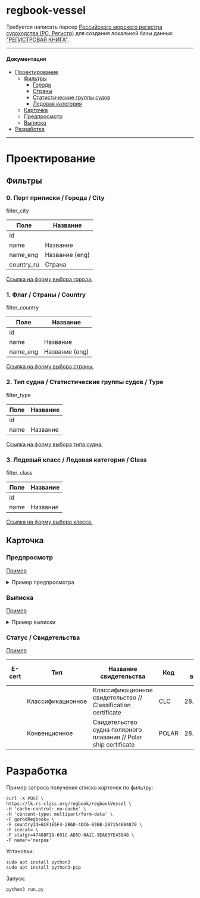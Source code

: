 # regbook-vessel

Требуется написать парсер [Российского морского регистра судоходства (РС, Регистр)](https://rs-class.org/ru/register/about/)
для создания локальной базы данных ["РЕГИСТРОВАЯ КНИГА"](https://lk.rs-class.org/regbook/regbookVessel).

---

#### Документация

- [Проектирование](#проектирование)
  - [Фильтры](#фильтры)
    - [Города](#порт-приписки--города--city)
    - [Страны](#флаг--страны--country)
    - [Статистические группы судов](#тип-судна--статистические-группы-судов--type)
    - [Ледовая категория](#ледовый-класс--ледовая-категория--class)
  - [Карточка](#карточка)
  - [Предпросмотр](#предпросмотр)
  - [Выписка](#выписка)
- [Разработка](#разработка)

---

# Проектирование

## Фильтры

### 0. Порт приписки / Города / City

filter_city

| Поле       | Название       |
|------------|----------------|
| id         |                |
| name       | Название       |
| name_eng   | Название (eng) |
| country_ru | Страна         |

[Ссылка на форму выбора города.](https://lk.rs-class.org/regbook/getDictionary2?d=gorodRegbook&f=formfield)

### 1. Флаг / Страны / Country

filter_country

| Поле       | Название       |
|------------|----------------|
| id         |                |
| name       | Название       |
| name_eng   | Название (eng) |

[Ссылка на форму выбора страны.](https://lk.rs-class.org/regbook/getDictionary2?d=countryId&f=formfield)

### 2. Тип судна / Статистические группы судов / Type

filter_type

| Поле       | Название       |
|------------|----------------|
| id         |                |
| name       | Название       |

[Ссылка на форму выбора типа судна.](https://lk.rs-class.org/regbook/getDictionary2?d=statgr&f=formfield)

### 3. Ледовый класс / Ледовая категория / Class

filter_class

| Поле       | Название       |
|------------|----------------|
| id         |                |
| name       | Название       |

[Ссылка на форму выбора класса.](https://lk.rs-class.org/regbook/getDictionary2?d=icecat&f=formfield)

## Карточка

### Предпросмотр

[Пример](https://lk.rs-class.org/regbook/vessel?fleet_id=994121)

<details>
<summary>Пример предпросмотра</summary>

| Характеристика                                        | Значение                               |
|-------------------------------------------------------|----------------------------------------|
| Название судна                                        | АКАДЕМИК БОРИС ПЕТРОВ                  |
| Регистровый номер                                     | 832628                                 |
| Номер ИМО                                             | 8211150                                |
| Бывшее название                                       |                                        |
| Позывной                                              | UDVX                                   |
| Порт приписки                                         | Калининград                            |
| Флаг                                                  | Россия                                 |
| Символ класса                                         | KM(*) L1 [1] AUT2 special purpose ship |
| Переоборудование/модернизация существенного характера |                                        |

</details>

### Выписка

[Пример](https://lk.rs-class.org/regbook/vessel?fleet_id=1017605&a=print)

<details>
<summary>Пример выписки</summary>

| Характеристика                                                                                  | Значение                                                                                                                                                   |
|-------------------------------------------------------------------------------------------------|------------------------------------------------------------------------------------------------------------------------------------------------------------|
| **Общие сведения**                                                                              |                                                                                                                                                            |
|                                                                                                 |                                                                                                                                                            |
| Название судна                                                                                  | HAMMURABI                                                                                                                                                  |
| Регистровый номер                                                                               | 051322                                                                                                                                                     |
| Номер ИМО                                                                                       | 9297357                                                                                                                                                    |
| Бывшее название                                                                                 |                                                                                                                                                            |
| Позывной                                                                                        | 3E5088                                                                                                                                                     |
| Порт приписки                                                                                   | Панама                                                                                                                                                     |
| Флаг                                                                                            | Панама                                                                                                                                                     |
| Символ класса                                                                                   | KM* Arc4 (hull at d >=8.31) [1] AUT1-ICS OMBO LI SI VCS IGS-IG COW CCO BWM(T) ERS oil tanker(ESP), TMS                                                     |
| Переоборудование/модернизация существенного характера                                           |                                                                                                                                                            |
|                                                                                                 |                                                                                                                                                            |
| **Тип судна**                                                                                   |                                                                                                                                                            |
|                                                                                                 |                                                                                                                                                            |
| Основной тип                                                                                    | Нефтеналивное                                                                                                                                              |
| **Сведения о постройке**                                                                        |                                                                                                                                                            |
|                                                                                                 |                                                                                                                                                            |
| Дата постройки                                                                                  | 09/02/2006                                                                                                                                                 |
| Страна постройки                                                                                | Корея                                                                                                                                                      |
| Строительный номер                                                                              | 1531                                                                                                                                                       |
| Дата значительной части                                                                         |                                                                                                                                                            |
| Значительная часть                                                                              |                                                                                                                                                            |
|                                                                                                 |                                                                                                                                                            |
| **Размеры и скорость**                                                                          |                                                                                                                                                            |
|                                                                                                 |                                                                                                                                                            |
| Валовая вместимость                                                                             | 63462 MK-1969                                                                                                                                              |
| Чистая вместимость                                                                              | 34210 MK-1969                                                                                                                                              |
| Дедвейт                                                                                         | 104999.000 т.                                                                                                                                              |
| Водоизмещение                                                                                   | 134501 т.                                                                                                                                                  |
| Длина наибольшая (теоретическая)                                                                | 251.51 м.                                                                                                                                                  |
| Длина габаритная                                                                                | 251.51 м.                                                                                                                                                  |
| Длина расчетная                                                                                 | 241.08 м.                                                                                                                                                  |
| Ширина габаритная                                                                               | 43.80 м.                                                                                                                                                   |
| Высота борта                                                                                    | 21.30 м.                                                                                                                                                   |
| Осадка                                                                                          | 15.00 м.                                                                                                                                                   |
| Скорость                                                                                        | 15.0                                                                                                                                                       |
|                                                                                                 |                                                                                                                                                            |
| **Механизмы**                                                                                   |                                                                                                                                                            |
|                                                                                                 |                                                                                                                                                            |
| Тип силовой установки                                                                           | Дизельная                                                                                                                                                  |
| Главные двигатели                                                                               | Год постройки ГД: 2006<br/>Страна постройки: Корея<br/>Фирма постройки ГД: MAN B&W DIESEL A/S<br/>Количество и мощность ГД: 1*15820<br/>Марка ГД: 7S60MC-C |
| Количество и мощность ГЭД                                                                       |                                                                                                                                                            |
| Количество и тип движителя                                                                      | 1 - Винт фиксированного шага цельнолитой                                                                                                                   |
| Количество лопастей                                                                             | 4                                                                                                                                                          |
| Количество и мощность генераторов                                                               | 3* 910                                                                                                                                                     |
| Главные котлы                                                                                   |                                                                                                                                                            |
|                                                                                                 |                                                                                                                                                            |
| **Холодильная установка и радио-навигационное оборудование**                                    |                                                                                                                                                            |
|                                                                                                 |                                                                                                                                                            |
| Холодильная установка                                                                           |                                                                                                                                                            |
| Рабочая температура                                                                             |                                                                                                                                                            |
| Хладагенты                                                                                      |                                                                                                                                                            |
| Радио-навигационное оборудование                                                                | Аппаратура автоматической идентификационной системы                                                                                                        |
| Аппаратура ОВЧ двусторонней радиотелефонной связи (ГМССБ)                                       |                                                                                                                                                            |
| Гирокомпас                                                                                      |                                                                                                                                                            |
| Лаг (устройство для измерения скорости и пройденного расстояния относительно воды)              |                                                                                                                                                            |
| Магнитный компас                                                                                |                                                                                                                                                            |
| Приемник службы НАВТЕКС                                                                         |                                                                                                                                                            |
| Приемник электронной системы определения местоположения (ЭСОМ)                                  |                                                                                                                                                            |
| Радиолокационная станция (не СОЛАС)                                                             |                                                                                                                                                            |
| Радиолокационная станция со средством автоматической радиолокационной прокладки (РЛС САРП)      |                                                                                                                                                            |
| Радиолокационная станция со средством автосопровождения (РЛС САС)                               |                                                                                                                                                            |
| Радиотелефонная станция ультравысоких частот (300-3000 Мгц)                                     |                                                                                                                                                            |
| Радиоустановка ОВЧ (ГМССБ)                                                                      |                                                                                                                                                            |
| Радиоустановка СЧ/ВЧ (ГМССБ)                                                                    |                                                                                                                                                            |
| Регистратор данных рейса                                                                        |                                                                                                                                                            |
| Система управления курсом судна (авторулевой)                                                   |                                                                                                                                                            |
| Спутниковый аварийный радиобуй системы КОСПАС-САРСАТ                                            |                                                                                                                                                            |
| Судовая земная станция признанной подвижной спутниковой службы (ГМССБ)                          |                                                                                                                                                            |
| Судовая система охранного оповещения                                                            |                                                                                                                                                            |
| Устройство указания местоположения для целей поиска и спасания: радиолокационный ответчик (РЛО) |                                                                                                                                                            |
| Электронная картографическая навигационно-информационная система (ЭКНИС)                        |                                                                                                                                                            |
| Эхолот                                                                                          |                                                                                                                                                            |
|                                                                                                 |                                                                                                                                                            |
| **Трюма, палубы, пассажиры**                                                                    |                                                                                                                                                            |
|                                                                                                 |                                                                                                                                                            |
| Количество и кубатура грузовых трюмов                                                           |                                                                                                                                                            |
| Охлаждаемые грузовые помещения                                                                  |                                                                                                                                                            |
| Наливные танки                                                                                  | 14* 127534                                                                                                                                                 |
| Количество и тип контейнеров                                                                    |                                                                                                                                                            |
| Количество палуб                                                                                | 1                                                                                                                                                          |
| Количество переборок                                                                            | 8                                                                                                                                                          |
| Число пассажиров коечные                                                                        |                                                                                                                                                            |
| Число пассажиров бескоечных                                                                     |                                                                                                                                                            |
| Спецперсонал                                                                                    |                                                                                                                                                            |
|                                                                                                 |                                                                                                                                                            |
| **Люки, стрелы, краны**                                                                         |                                                                                                                                                            |
|                                                                                                 |                                                                                                                                                            |
| Грузовые люки (число и размер в свету)                                                          |                                                                                                                                                            |
| Стрелы                                                                                          |                                                                                                                                                            |
| Краны                                                                                           |                                                                                                                                                            |
|                                                                                                 |                                                                                                                                                            |
| **Запасы и снабжение**                                                                          |                                                                                                                                                            |
|                                                                                                 |                                                                                                                                                            |
| Запасы топлива                                                                                  | 3966                                                                                                                                                       |
| Типы топлива                                                                                    | Дизельное, Мазут                                                                                                                                           |
| Водяной балласт                                                                                 | 45374 m3                                                                                                                                                   |
| Подогреватели                                                                                   |                                                                                                                                                            |
| Характеристика снабжения                                                                        |                                                                                                                                                            |
| Категория якорных цепей                                                                         | Обыкновенная                                                                                                                                               |
| Калибр якорных цепей                                                                            | 90.0                                                                                                                                                       |

</details>

### Статус / Свидетельства

[Пример](https://lk.rs-class.org/regbook/status?fleet_id=1017605)

| E-cert | Тип               | Название свидетельства                                           | Код   | Дата выдачи | Срок действия | Срок продлен до | Состояние |
|--------|-------------------|------------------------------------------------------------------|-------|-------------|---------------|-----------------|-----------|
|        | Классификационное | Классификационное свидетельство // Classification certificate    | CLC   | 28.07.2023  | 08.05.2024    |                 | DUE       |
|        | Конвенционное     | Свидетельство судна полярного плавания // Polar ship certificate | POLAR | 28.07.2023  | 05.11.2023    |                 | WDR       |

# Разработка

Пример запроса получения списка карточек по фильтру:

```
curl -X POST \
https://lk.rs-class.org/regbook/regbookVessel \
-H 'cache-control: no-cache' \
-H 'content-type: multipart/form-data' \
-F gorodRegbook= \
-F countryId=6CF1E5F4-2B6D-4DC6-836B-287154684870 \
-F icecat= \
-F statgr=47488F18-691C-AD5D-0A1C-9EA637E43848 \
-F namer='петров'
```

Установки:

```
sudo apt install python3
sudo apt install python3-pip
```

Запуск:

```
python3 run.py
```
